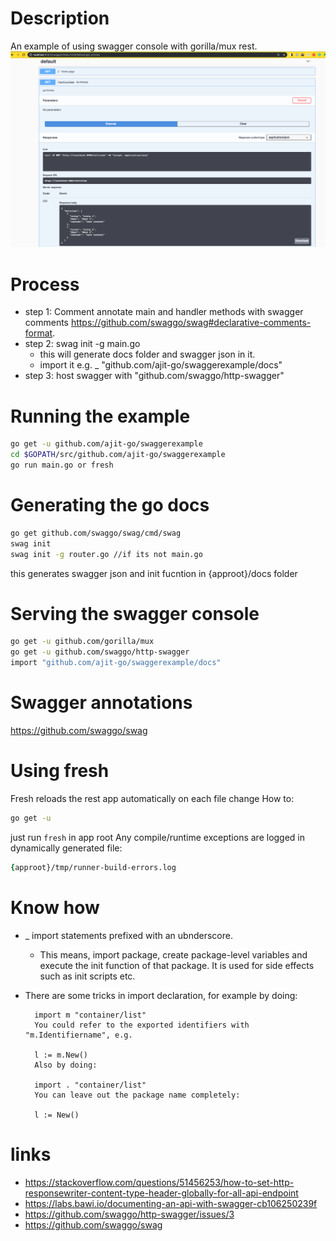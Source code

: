 # Description
An example of using swagger console with gorilla/mux rest.
![swagger console with golang mux](swagger.png "swagger console with golang mux")

# Process 

- step 1: Comment annotate main and handler methods with swagger comments https://github.com/swaggo/swag#declarative-comments-format.
- step 2: swag init -g main.go
    - this will generate docs folder and swagger json in it. 
    - import it e.g. _ "github.com/ajit-go/swaggerexample/docs"
- step 3: host swagger with "github.com/swaggo/http-swagger"


# Running the example
```zsh
go get -u github.com/ajit-go/swaggerexample
cd $GOPATH/src/github.com/ajit-go/swaggerexample 
go run main.go or fresh
```
# Generating the go docs
```zsh
go get github.com/swaggo/swag/cmd/swag
swag init
swag init -g router.go //if its not main.go
```
this generates swagger json and init fucntion in {approot}/docs folder

# Serving the swagger console
```zsh
go get -u github.com/gorilla/mux
go get -u github.com/swaggo/http-swagger
import "github.com/ajit-go/swaggerexample/docs"
```

# Swagger annotations
https://github.com/swaggo/swag

# Using fresh 
Fresh reloads the rest app automatically on each file change
How to:
```zsh
go get -u 
```

just run `fresh` in app root
Any compile/runtime exceptions are logged in dynamically generated file: 
```zsh
{approot}/tmp/runner-build-errors.log
```

# Know how
-  _ import statements prefixed with an ubnderscore.
    - This means, import package, create package-level variables and execute the init function of that package. It is used for side effects such as init scripts etc.
- There are some tricks in import declaration, for example by doing:

        import m "container/list"
        You could refer to the exported identifiers with "m.Identifiername", e.g.

        l := m.New()
        Also by doing:

        import . "container/list"
        You can leave out the package name completely:

        l := New()

# links
- https://stackoverflow.com/questions/51456253/how-to-set-http-responsewriter-content-type-header-globally-for-all-api-endpoint
- https://labs.bawi.io/documenting-an-api-with-swagger-cb106250239f
- https://github.com/swaggo/http-swagger/issues/3
- https://github.com/swaggo/swag
